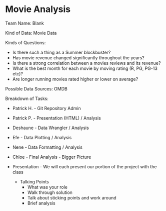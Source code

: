 # Movie Analysis

Team Name: Blank

Kind of Data: Movie Data

Kinds of Questions:
  * Is there such a thing as a Summer blockbuster?
  * Has movie revenue changed significantly throughout the years?
  * Is there a strong correlation between a movies reviews and its revenue?
  * What is the best month for each movie by moving rating (R, PG, PG-13 etc)?
  * Are longer running movies rated higher or lower on average?

Possible Data Sources: OMDB

Breakdown of Tasks:
  * Patrick H. - Git Repository Admin
  * Patrick P. -  Presentation (HTML) / Analysis
  * Deshaune - Data Wrangler / Analysis
  * Efe - Data Plotting / Analysis
  * Nene - Data Formatting / Analysis
  * Chloe - Final Analysis - Bigger Picture
  
  * Presentation - We will each present our portion of the project with the class
    * Talking Points
      * What was your role
      * Walk through solution
      * Talk about sticking points and work around
      * Brief analysis

